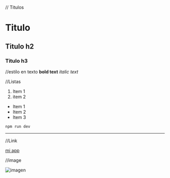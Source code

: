 // Titulos


# Titulo
## Titulo h2
### Titulo h3

//estilo en texto
**bold text**
*italic text*

//Listas

1. Item 1
2. item 2

- Item 1
- Item 2
- Item 3

`npm run dev`

-----------------------

//Link

[mi app](https://www.miapp.com)

//image

![imagen](image.jpg)